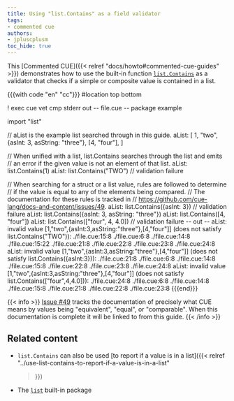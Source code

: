 ```yaml
---
title: Using "list.Contains" as a field validator
tags:
- commented cue
authors:
- jpluscplusm
toc_hide: true
---
```


This [Commented CUE]({{< relref "docs/howto#commented-cue-guides" >}})
demonstrates how to use the built-in function
[`list.Contains`](https://pkg.go.dev/cuelang.org/go/pkg/list#Contains)
as a validator that checks if a simple or composite value is contained in a
list.

{{{with code "en" "cc"}}}
#location top bottom

! exec cue vet
cmp stderr out
-- file.cue --
package example

import "list"

// aList is the example list searched through in this guide.
aList: [
	1, "two",
	{asInt: 3, asString: "three"},
	[4, "four"],
]

// When unified with a list, list.Contains searches through the list and emits
// an error if the given value is not an element of that list.
aList: list.Contains(1)
aList: list.Contains("TWO") // validation failure

// When searching for a struct or a list value, rules are followed to determine
// if the value is equal to any of the elements being compared.
// The documentation for these rules is tracked in
// https://github.com/cue-lang/docs-and-content/issues/49.
aList: list.Contains({asInt: 3})          // validation failure
aList: list.Contains({asInt: 3, asString: "three"})
aList: list.Contains([4, "four"])
aList: list.Contains(["four", 4, 4.0]) // validation failure
-- out --
aList: invalid value [1,"two",{asInt:3,asString:"three"},[4,"four"]] (does not satisfy list.Contains("TWO")):
    ./file.cue:15:8
    ./file.cue:6:8
    ./file.cue:14:8
    ./file.cue:15:22
    ./file.cue:21:8
    ./file.cue:22:8
    ./file.cue:23:8
    ./file.cue:24:8
aList: invalid value [1,"two",{asInt:3,asString:"three"},[4,"four"]] (does not satisfy list.Contains({asInt:3})):
    ./file.cue:21:8
    ./file.cue:6:8
    ./file.cue:14:8
    ./file.cue:15:8
    ./file.cue:22:8
    ./file.cue:23:8
    ./file.cue:24:8
aList: invalid value [1,"two",{asInt:3,asString:"three"},[4,"four"]] (does not satisfy list.Contains(["four",4,4.0])):
    ./file.cue:24:8
    ./file.cue:6:8
    ./file.cue:14:8
    ./file.cue:15:8
    ./file.cue:21:8
    ./file.cue:22:8
    ./file.cue:23:8
{{{end}}}

{{< info >}}
[Issue #49](https://github.com/cue-lang/docs-and-content/issues/49) tracks the
documentation of precisely what CUE means by values being "equivalent",
"equal", or "comparable". When this documentation is complete it will be linked
to from this guide.
{{< /info >}}

## Related content

- `list.Contains` can also be used
  [to report if a value is in a list]({{< relref
    "../use-list-contains-to-report-if-a-value-is-in-a-list"
  >}})
- The [`list`](https://pkg.go.dev/cuelang.org/go/pkg/list) built-in package
